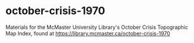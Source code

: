 # october-crisis-1970
Materials for the McMaster University Library's October Crisis Topographic Map Index, found at https://library.mcmaster.ca/october-crisis-1970
